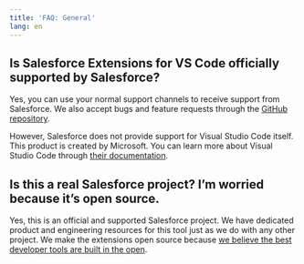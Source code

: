 ```yaml
---
title: 'FAQ: General'
lang: en
---
```


## Is Salesforce Extensions for VS Code officially supported by Salesforce?

Yes, you can use your normal support channels to receive support from Salesforce. We also accept bugs and feature requests through the [GitHub repository](https://github.com/forcedotcom/salesforcedx-vscode/issues).

However, Salesforce does not provide support for Visual Studio Code itself. This product is created by Microsoft. You can learn more about Visual Studio Code through [their documentation](https://code.visualstudio.com/docs).

## Is this a real Salesforce project? I’m worried because it’s open source.

Yes, this is an official and supported Salesforce project. We have dedicated product and engineering resources for this tool just as we do with any other project. We make the extensions open source because [we believe the best developer tools are built in the open](https://developer.salesforce.com/blogs/2018/12/the-future-of-salesforce-ides.html).
